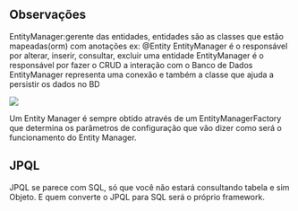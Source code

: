 ## Observações

EntityManager:gerente das entidades, entidades são as classes que estão mapeadas(orm) com anotações ex: @Entity
EntityManager é o responsável por alterar, inserir, consultar, excluir uma entidade
EntityManager é o responsável por fazer o CRUD a interação com o Banco de Dados
EntityManager representa uma conexão e também a classe que ajuda a persistir os dados no BD

![](../../Users/aesilva/AppData/Local/Temp/Entity-Manager-JPA1.png)

Um Entity Manager é sempre obtido através de um EntityManagerFactory que determina os parâmetros de configuração que vão 
dizer como será o funcionamento do Entity Manager. 

## JPQL

JPQL se parece com SQL, só que você não estará consultando tabela e sim Objeto.
E quem converte o JPQL para SQL será o próprio framework.